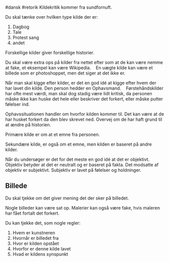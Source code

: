 #dansk #retorik 
Kildekritik kommer fra sundfornuft.

Du skal tænke over hvilken type kilde der er:

1.  Dagbog
2.  Tale
3.  Protest sang
4.  andet

Forskellige kilder giver forskellige historier.

Du skal være extra ops på kilder fra nettet efter som at de kan være nemme at fake, et eksempel kan være Wikipedia.    En uægte kilde kan være et billede som er photoshoppet, men det siger at det ikke er.

Når man skal kigge efter kilder, er det en god idé at kigge efter hvem der har lavet din kilde. Den person hedder en Ophavsmand.    Førstehåndskilder har ofte mest værdi, man skal dog stadig være lidt kritisk, da personen måske ikke kan huske det hele eller beskriver det forkert, eller måske putter følelser ind.

Ophavssituationen handler om hvorfor kilden kommer til. Det kan være at de har husket forkert da den blev skrevet ned. Overvej om de har haft grund til at ændre på historien.

Primære kilde er om at et emne fra personen.

Sekundære kilde, er også om et emne, men kilden er baseret på andre kilder.

Når du undersøger er det for det meste en god idé at det er objektivt. Objektiv betyder at det er neutralt og er baseret på fakta. Det modsatte af objektiv er subjektivt. Subjektiv er lavet på følelser og holdninger.

## Billede

Du skal tjekke om det giver mening det der sker på billedet.

Nogle billeder kan være sat op. Malerier kan også være fake, hvis maleren har fået fortalt det forkert.

Du kan tjekke det, som nogle regler:

1.  Hvem er kunstneren
2.  Hvornår er billedet fra
3.  Hvor er kilden opstået
4.  Hvorfor er denne kilde lavet
5.  Hvad er kildens synspunkt